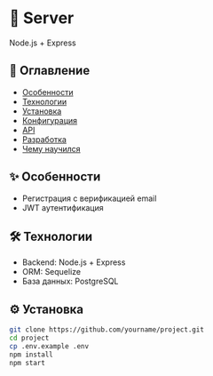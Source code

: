 # 🚀 Server
Node.js + Express 


## 📌 Оглавление
- [Особенности](#✨-особенности)
- [Технологии](#🛠️-технологии)
- [Установка](#⚙️-установка)
- [Конфигурация](#🔧-конфигурация)
- [API](#🌐-api)
- [Разработка](#💻-разработка)
- [Чему научился](#🎓-чему-научился)

## ✨ Особенности
- Регистрация с верификацией email
- JWT аутентификация


## 🛠️ Технологии
- Backend: Node.js + Express
- ORM: Sequelize
- База данных: PostgreSQL


## ⚙️ Установка
```bash
git clone https://github.com/yourname/project.git
cd project
cp .env.example .env
npm install
npm start
